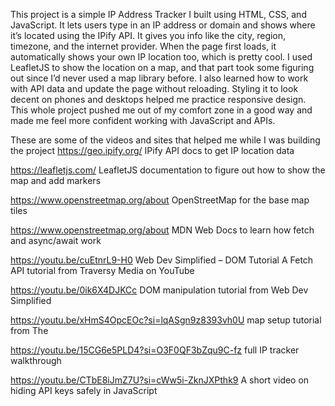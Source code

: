This project is a simple IP Address Tracker I built using HTML, CSS, and JavaScript. It lets users type in an IP address or domain and shows where it’s located using the IPify API. It gives you info like the city, region, timezone, and the internet provider. When the page first loads, it automatically shows your own IP location too, which is pretty cool. I used LeafletJS to show the location on a map, and that part took some figuring out since I’d never used a map library before. I also learned how to work with API data and update the page without reloading. Styling it to look decent on phones and desktops helped me practice responsive design. This whole project pushed me out of my comfort zone in a good way and made me feel more confident working with JavaScript and APIs.

These are some of the videos and sites that helped me while I was building the project
https://geo.ipify.org/ IPify API docs to get IP location data

https://leafletjs.com/ LeafletJS documentation to figure out how to show the map and add markers

https://www.openstreetmap.org/about OpenStreetMap for the base map tiles

https://www.openstreetmap.org/about MDN Web Docs to learn how fetch and async/await work

https://youtu.be/cuEtnrL9-H0 Web Dev Simplified – DOM Tutorial  A Fetch API tutorial from Traversy Media on YouTube

https://youtu.be/0ik6X4DJKCc DOM manipulation tutorial from Web Dev Simplified

https://youtu.be/xHmS4OpcEOc?si=lqASgn9z8393vh0U  map setup tutorial from The 

https://youtu.be/15CG6e5PLD4?si=O3F0QF3bZqu9C-fz  full IP tracker walkthrough 

https://youtu.be/CTbE8iJmZ7U?si=cWw5i-ZknJXPthk9 A short video on hiding API keys safely in JavaScript